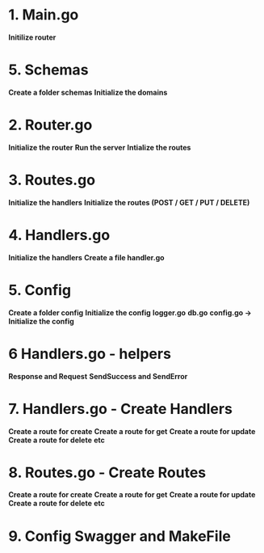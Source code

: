 # 1. Main.go
**Initilize router**

# 5. Schemas
**Create a folder schemas**
**Initialize the domains**

# 2. Router.go
**Initialize the router**
**Run the server**
**Intialize the routes**

# 3. Routes.go
**Initialize the handlers**
**Initialize the routes (POST / GET / PUT / DELETE)**

# 4. Handlers.go
**Initialize the handlers** 
**Create a file handler.go**

# 5. Config
**Create a folder config**
**Initialize the config**
**logger.go** 
**db.go**
**config.go -> Initialize the config**

# 6 Handlers.go - helpers
**Response and Request**
**SendSuccess and SendError**

# 7. Handlers.go - Create Handlers
**Create a route for create**
**Create a route for get**
**Create a route for update**
**Create a route for delete**
**etc**

# 8. Routes.go - Create Routes
**Create a route for create**
**Create a route for get**
**Create a route for update**
**Create a route for delete**
**etc**

# 9. Config Swagger and MakeFile
